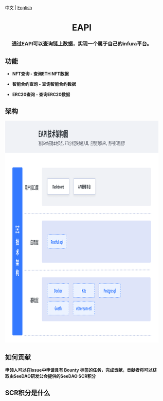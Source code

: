 中文 | [English](https://github.com/SeeDAO-DevGuild/EAPI)
<h1 align="center"> 
    <b>EAPI  <br />
</h1>
<h3 align="center"> 
    通过EAPI可以查询链上数据，实现一个属于自己的infura平台。
<h3>

## 功能
* **NFT查询** - 查询ETH NFT数据

* **智能合约查询** - 查询智能合约数据

* **ERC20查询** - 查询ERC20数据

## 架构
<img src="./document/static/EAPI架构.png" alt="s" width="1024" height="728">

## 如何贡献
申领人可以在issue中申请具有 Bounty 标签的任务，完成贡献，贡献者将可以获取由SeeDAO研发公会提供的SeeDAO SCR积分

## SCR积分是什么

